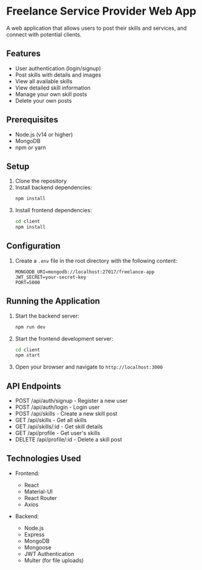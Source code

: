# Freelance Service Provider Web App

A web application that allows users to post their skills and services, and connect with potential clients.

## Features

- User authentication (login/signup)
- Post skills with details and images
- View all available skills
- View detailed skill information
- Manage your own skill posts
- Delete your own posts

## Prerequisites

- Node.js (v14 or higher)
- MongoDB
- npm or yarn

## Setup

1. Clone the repository
2. Install backend dependencies:
   ```bash
   npm install
   ```
3. Install frontend dependencies:
   ```bash
   cd client
   npm install
   ```

## Configuration

1. Create a `.env` file in the root directory with the following content:
   ```
   MONGODB_URI=mongodb://localhost:27017/freelance-app
   JWT_SECRET=your-secret-key
   PORT=5000
   ```

## Running the Application

1. Start the backend server:
   ```bash
   npm run dev
   ```

2. Start the frontend development server:
   ```bash
   cd client
   npm start
   ```

3. Open your browser and navigate to `http://localhost:3000`

## API Endpoints

- POST /api/auth/signup - Register a new user
- POST /api/auth/login - Login user
- POST /api/skills - Create a new skill post
- GET /api/skills - Get all skills
- GET /api/skills/:id - Get skill details
- GET /api/profile - Get user's skills
- DELETE /api/profile/:id - Delete a skill post

## Technologies Used

- Frontend:
  - React
  - Material-UI
  - React Router
  - Axios

- Backend:
  - Node.js
  - Express
  - MongoDB
  - Mongoose
  - JWT Authentication
  - Multer (for file uploads) 